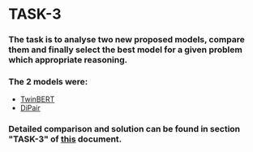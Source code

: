 # TASK-3

### The task is to analyse two new proposed models, compare them and finally select the best model for a given problem which appropriate reasoning. 

### The 2 models were:
- [TwinBERT](https://arxiv.org/pdf/2002.06275.pdf)
- [DiPair](https://aclanthology.org/2020.findings-emnlp.264.pdf)

### Detailed comparison and solution can be found in section "TASK-3" of [this](https://docs.google.com/document/d/1_pavK68JdQ_8SxT-OM6f4vxpP3ZbF-74v3E2NX0rdjA/edit?usp=sharing) document.
